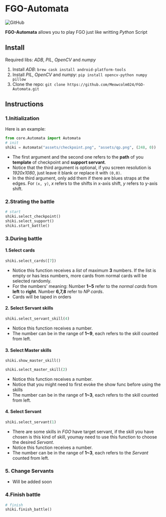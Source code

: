 # FGO-Automata

![GitHub](https://img.shields.io/github/license/meowcolm024/FGO-Automata)

**FGO-Automata** allows you to play FGO just like writting *Python* Script

## Install

Required libs: *ADB*, *PIL*, *OpenCV* and *numpy*

1. Install *ADB*: ```brew cask install android-platform-tools```
2. Install *PIL*, *OpenCV* and *numpy*: ```pip install opencv-python numpy pillow```
3. Clone the repo: ```git clone https://github.com/Meowcolm024/FGO-Automata.git```

## Instructions

### 1.Initialization

Here is an example:

```python
from core.Automata import Automata
# init
shiki = Automata("assets/checkpoint.png", "assets/qp.png", (248, 0))
```

* The first argument and the second one refers to the **path** of you **template** of checkpoint and **support servant**.
* Notice that the third argument is optional, if you screen resolution is *1920x1080*, just leave it blank or replace it with `(0,0)`.
* In the third argument, only add them if there are blues straps at the edges. For `(x, y)`, *x* refers to the shifts in x-axis shift, *y* refers to y-axis shift.

### 2.Strating the battle

```python
# start
shiki.select_checkpoint()
shiki.select_support()
shiki.start_battle()
```

### 3.During battle

#### 1.Select cards

```python
shiki.select_cards([7])
```

* Notice this function receives a *list* of maximum **3** numbers. If the list is empty or has less numbers, more cards from normal cards will be selected randomly.
* For the numbers' meaning: Number **1~5** refer to the *normal cards* from **left** to **right**. Number **6,7,8** refer to *NP cards*.
* Cards will be taped in orders

#### 2. Select Servant skills

```python
shiki.select_servant_skill(4)
```

* Notice this function receives a number.
* The number can be in the range of **1~9**, each refers to the skill counted from left.

#### 3. Select Master skills

```python
shiki.show_master_skill()
```

```python
shiki.select_master_skill(2)
```

* Notice this function receives a number.
* Notice that you might need to first evoke the show func before using the skills
* The number can be in the range of **1~3**, each refers to the skill counted from left.

#### 4. Select Servant

```python
shiki.select_servant(1)
```

* There are some skills in *FGO* have target servant, if the skill you have chosen is this kind of skill, youmay need to use this function to choose the desired *Servant*.
* Notice this function receives a number.
* The number can be in the range of **1~3**, each refers to the *Servant* counted from left.

### 5. Change Servants

* Will be added soon

### 4.Finish battle

```python
# finish
shiki.finish_battle()
```
